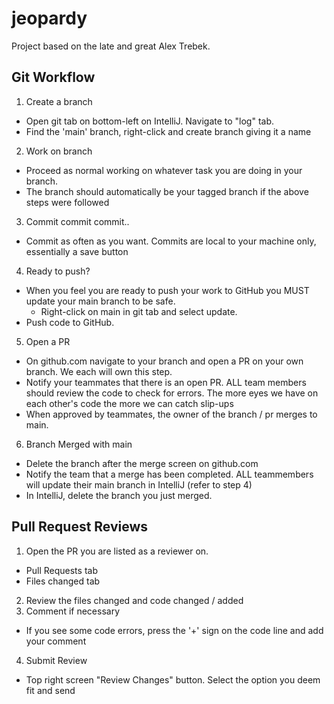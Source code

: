 # jeopardy
Project based on the late and great Alex Trebek.

## Git Workflow

1) Create a branch 
  - Open git tab on bottom-left on IntelliJ.  Navigate to "log" tab.
  - Find the 'main' branch, right-click and create branch giving it a name
2) Work on branch
  - Proceed as normal working on whatever task you are doing in your branch.
  - The branch should automatically be your tagged branch if the above steps were followed
3) Commit commit commit..
  - Commit as often as you want.  Commits are local to your machine only, essentially a save button
4) Ready to push?
  - When you feel you are ready to push your work to GitHub you MUST update your main branch to be safe.
    - Right-click on main in git tab and select update.
  - Push code to GitHub.
5) Open a PR
  - On github.com navigate to your branch and open a PR on your own branch. We each will own this step.
  - Notify your teammates that there is an open PR. ALL team members should review the code to check for errors. The more eyes we have on each other's code the more we can catch slip-ups 
  - When approved by teammates, the owner of the branch / pr merges to main.
6) Branch Merged with main
  - Delete the branch after the merge screen on github.com
  - Notify the team that a merge has been completed. ALL teammembers will update their main branch in IntelliJ (refer to step 4)
  - In IntelliJ, delete the branch you just merged.

## Pull Request Reviews

1) Open the PR you are listed as a reviewer on.
  - Pull Requests tab
  - Files changed tab
2) Review the files changed and code changed / added
3) Comment if necessary
  - If you see some code errors, press the '+' sign on the code line and add your comment
4) Submit Review
  - Top right screen "Review Changes" button.  Select the option you deem fit and send

